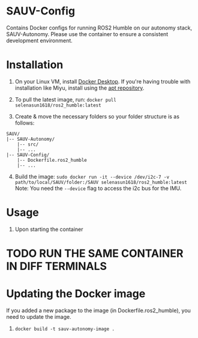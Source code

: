 # SAUV-Config

Contains Docker configs for running ROS2 Humble on our autonomy stack, SAUV-Autonomy. Please use the container to ensure a consistent development environment.

# Installation

1. On your Linux VM, install [Docker Desktop](https://docs.docker.com/desktop/install/linux-install/). If you're having trouble with installation like Miyu, install using the [apt repository](https://docs.docker.com/engine/install/ubuntu/#install-using-the-repository).

2. To pull the latest image, run: ```docker pull selenasun1618/ros2_humble:latest```

3. Create & move the necessary folders so your folder structure is as follows:

```
SAUV/
|-- SAUV-Autonomy/
    |-- src/
    |-- ...
|-- SAUV-Config/
    |-- Dockerfile.ros2_humble
    |-- ...
```

4. Build the image: ```sudo docker run -it --device /dev/i2c-7 -v path/to/local/SAUV/folder:/SAUV selenasun1618/ros2_humble:latest```
    Note: You need the `--device` flag to access the i2c bus for the IMU.

# Usage

1. Upon starting the container

# TODO RUN THE SAME CONTAINER IN DIFF TERMINALS

# Updating the Docker image

If you added a new package to the image (in Dockerfile.ros2_humble), you need to update the image.

1. ```
   docker build -t sauv-autonomy-image .
   ```
